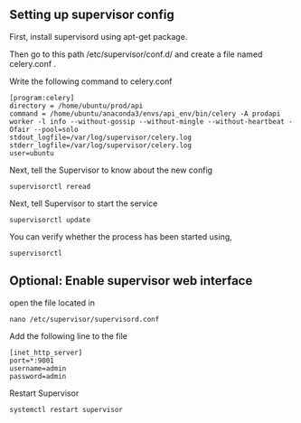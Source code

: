 ## Setting up supervisor config
First, install supervisord using apt-get package.

Then go to this path /etc/supervisor/conf.d/ and create a file named celery.conf .

Write the following command to celery.conf  
```
[program:celery]
directory = /home/ubuntu/prod/api
command = /home/ubuntu/anaconda3/envs/api_env/bin/celery -A prodapi worker -l info --without-gossip --without-mingle --without-heartbeat -Ofair --pool=solo   
stdout_logfile=/var/log/supervisor/celery.log    
stderr_logfile=/var/log/supervisor/celery.log
user=ubuntu
```                                                                                                                                                  
Next, tell the Supervisor to know about the new config  
```
supervisorctl reread
```

Next, tell Supervisor to start the service
```
supervisorctl update
```

You can verify whether the process has been started using,
```
supervisorctl
```

## Optional: Enable supervisor web interface

  open the file located in
  ```
  nano /etc/supervisor/supervisord.conf
  ```

  Add the following line to the file
  ```
  [inet_http_server]
  port=*:9001
  username=admin
  password=admin
  ```

  Restart Supervisor
  ```
  systemctl restart supervisor
  ```
